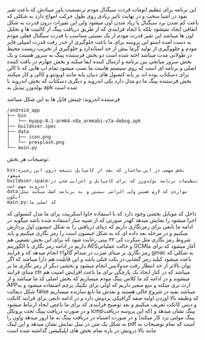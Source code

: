 این برنامه برای تنظیم اتومات قردت سیگنال مودم ترنسمیت پاور میبادش که باعث تقیر نفوذ در اشیا سخت و در نهایت تاثیر زیادی روی
 طول حرکت امواج دارد به شکلی که باعث کم شدن برد سیگنال یا زیاد شدن اون میشود ولی این تقیرات درون قدرت به شکل اتقافی ایجاد
 نمیشود بلکه با ایجاد فرایندی که از طریق دریافت پینگ از کالنیت ها و تحلیل اون ها میباشد این تقیر قدرت مودم از یک نسبتی متناسب با
 قدرت سیگنال فعلی مودم به دست امده استو این پروسه برای ما باعث جلوگیری از حدر رفت قدرت امپیلی فایر مودم و جلووگیری از تولید
 گرما بیش از حد استاندارد و جلوگیری از تخریب زیست محیط در طولانی مدت میباشد
اخته شده است دو بخش فرستنده پینگ به سرور هسنت و یک بخش سرور میانجی بین برنامه و ارسال کننده ایفا
 میکند و بخش چهارم در یافت کننده اصلی و برنامه ای است که روی سیستم هاست ما نصب میشود تمام اپ هایی که تا االن برای دسکتاپ بوده
اند بر پایه کنسول های دبیان پایه مانند اوبونتو و کالی و کار میکنند
بخش فرستنده پینگ ما دو مدل دارد یکی اندروید و دیگری دسکتاپ که بخش اندروید با بولدوزر تبدیل به apk شده است

فرستنده اندروید: 
چینش فایل ها به این شکل میباشد
```
/android_app
├── bin
│   └── myapp-0.1-arm64-v8a_armeabi-v7a-debug.apk
├── buildozer.spec
├── data
│   ├── icon.png
│   └── presplash.png
└── main.py
```
توضیحات هر بخش:
```
bin:بخش مهمی در این ساختار که بعد از کامپایل نتیجه درون این زخیره میشود
buildozer.space:تنظیمات برنامه بولدوزر که برای کامپایل و اجرایی شدن در اندروید مهم است
data:مواردی که لازم هستن ولی الزامی نیستن و به برنامه کمک میکند مثل آیکون
main.py:کد اصلی ما
```
داخل کد موبایل بخشی وجود دارد که با استفاده جاوا اسکریپت برای ما مدل کنسولی که اجرا میشود را نمایش میدهد کهدر صورتی که از شبیه ساز استفاده شده باشد میگوید
در ادامه ما تابعی برای رمزنگاری داریم که دیتای دریافتی را به شکل جبسون اول پردازش میکنیم و در مرحله بعد داده ای که به شکل جیسون است را رمز نگاری میکنیم
و باید شروط رمز نگاری مثل سکرت کی ۳۲ بیتی رعایت شود که برای این بخش تضمین هم داریم
در ادامه رمز نگاری با الگوریتم AESو حالت عملیاتی GCMآغاز میشود که برای ما رمز نگاری بر مبنای ضرب در میدام گالوا۲ انجام میدهد که و فرایند gmac به شکلی که باعث میشود کیلید رمز گشایی در پکت قبلی باشد و این قابلیت هم دارا میباشد که اگر توان بالاتر از حد انتظار رفت مدولایس انجام میشود
و بخشی دیگر از رمز نگاری ما بر مبنای فرایند ctr میباشد که در کنار ابجاد بک پارچگی برای ما باعث افزایش امنیت هم میشوند و در ادامه کد ما کلاس پینگ مودم میسازیم  که بخش اصلی کد ما میباشد و از APPارث بری میکند و سع متغیر داریم که اولی برای تکنیک پرچم اصتفاده میشود و به شکل دیفالت false میباشد بقیه در شروع خالی هستند و بعدش ما تابع سازنده میسازیم که وظیفه بالا اوردن اولیه صفه گرافیکی بردوش دارد و در ادامه تابعی برای فرایند کانکت و دیس کانکت تعریف میکنیم
و بعد توضبح فرایندی که برای ما باعص ایجاد ارتباط میشود و در صورت دریافت پینگ تحت پروتکل icmpپینگ نشان میدهد و (که این پروسه دریافت پینگ مولتی ترد کار میکند) و در صورت اشتباه در دریافت پینگ به ما ارور میدهد واون را به شکل یک متن در تیبل نمایش نشان میدهد
و این لینک pdf  است که تمام توضبحات به مانند بالا درونش در باره تمام بخش های اپلیکیشن گذاشته شده است


